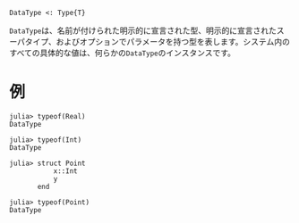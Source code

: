 ```
DataType <: Type{T}
```

`DataType`は、名前が付けられた明示的に宣言された型、明示的に宣言されたスーパタイプ、およびオプションでパラメータを持つ型を表します。システム内のすべての具体的な値は、何らかの`DataType`のインスタンスです。

# 例

```jldoctest
julia> typeof(Real)
DataType

julia> typeof(Int)
DataType

julia> struct Point
           x::Int
           y
       end

julia> typeof(Point)
DataType
```
